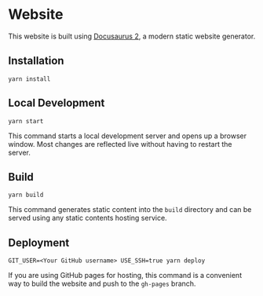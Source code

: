 # Website

This website is built using [Docusaurus 2](https://docusaurus.io/), a modern
static website generator.

## Installation

```console
yarn install
```

## Local Development

```console
yarn start
```

This command starts a local development server and opens up a browser window.
Most changes are reflected live without having to restart the server.

## Build

```console
yarn build
```

This command generates static content into the `build` directory and can be
served using any static contents hosting service.

## Deployment

```console
GIT_USER=<Your GitHub username> USE_SSH=true yarn deploy
```

If you are using GitHub pages for hosting, this command is a convenient way to
build the website and push to the `gh-pages` branch.
